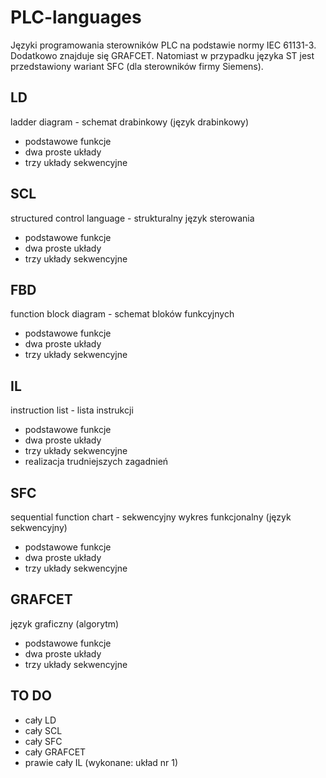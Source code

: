 # PLC-languages
Języki programowania sterowników PLC na podstawie normy IEC 61131-3. Dodatkowo znajduje się GRAFCET. Natomiast w przypadku języka ST jest przedstawiony wariant SFC (dla sterowników firmy Siemens).

## LD
ladder diagram - schemat drabinkowy (język drabinkowy)
* podstawowe funkcje
* dwa proste układy
* trzy układy sekwencyjne

## SCL
structured control language - strukturalny język sterowania
* podstawowe funkcje
* dwa proste układy
* trzy układy sekwencyjne

## FBD
function block diagram - schemat bloków funkcyjnych
* podstawowe funkcje
* dwa proste układy
* trzy układy sekwencyjne

## IL
instruction list - lista instrukcji
* podstawowe funkcje
* dwa proste układy
* trzy układy sekwencyjne
* realizacja trudniejszych zagadnień

## SFC
sequential function chart - sekwencyjny wykres funkcjonalny (język sekwencyjny)
* podstawowe funkcje
* dwa proste układy
* trzy układy sekwencyjne

## GRAFCET
język graficzny (algorytm)
* podstawowe funkcje
* dwa proste układy
* trzy układy sekwencyjne

## TO DO
* cały LD
* cały SCL
* cały SFC
* cały GRAFCET
* prawie cały IL (wykonane: układ nr 1)
